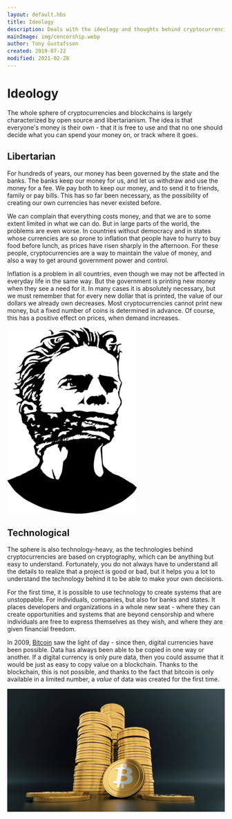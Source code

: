 ```yaml
---
layout: default.hbs
title: Ideology
description: Deals with the ideology and thoughts behind cryptocurrencies. The sphere is characterized mainly by libertarianism, freedom and to some extent anarchy.
mainImage: img/cencorship.webp
author: Tony Gustafsson
created: 2019-07-22
modified: 2021-02-28
---
```


# Ideology

The whole sphere of cryptocurrencies and blockchains is largely characterized by open source and libertarianism. The idea is that everyone's money is their own - that it is free to use and that no one should decide what you can spend your money on, or track where it goes.

## Libertarian

For hundreds of years, our money has been governed by the state and the banks. The banks keep our money for us, and let us withdraw and use the money for a fee. We pay both to keep our money, and to send it to friends, family or pay bills. This has so far been necessary, as the possibility of creating our own currencies has never existed before.

We can complain that everything costs money, and that we are to some extent limited in what we can do. But in large parts of the world, the problems are even worse. In countries without democracy and in states whose currencies are so prone to inflation that people have to hurry to buy food before lunch, as prices have risen sharply in the afternoon. For these people, cryptocurrencies are a way to maintain the value of money, and also a way to get around government power and control.

Inflation is a problem in all countries, even though we may not be affected in everyday life in the same way. But the government is printing new money when they see a need for it. In many cases it is absolutely necessary, but we must remember that for every new dollar that is printed, the value of our dollars we already own decreases. Most cryptocurrencies cannot print new money, but a fixed number of coins is determined in advance. Of course, this has a positive effect on prices, when demand increases.

![Censur](img/cencorship.webp 'Censur')

## Technological

The sphere is also technology-heavy, as the technologies behind cryptocurrencies are based on cryptography, which can be anything but easy to understand. Fortunately, you do not always have to understand all the details to realize that a project is good or bad, but it helps you a lot to understand the technology behind it to be able to make your own decisions.

For the first time, it is possible to use technology to create systems that are unstoppable. For individuals, companies, but also for banks and states. It places developers and organizations in a whole new seat - where they can create opportunities and systems that are beyond censorship and where individuals are free to express themselves as they wish, and where they are given financial freedom.

In 2009, [Bitcoin](/cryptocurrencies/bitcoin.html) saw the light of day - since then, digital currencies have been possible. Data has always been able to be copied in one way or another. If a digital currency is only pure data, then you could assume that it would be just as easy to copy value on a blockchain. Thanks to the blockchain, this is not possible, and thanks to the fact that bitcoin is only available in a limited number, a _value_ of data was created for the first time.

![Bitcoin - ett alternativ](img/bitcoin-alternative.webp 'Bitcoin - ett alternativ')
